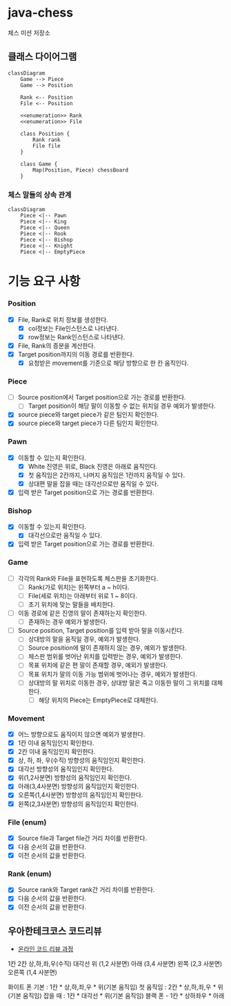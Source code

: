 # java-chess

체스 미션 저장소

## 클래스 다이어그램

```mermaid
classDiagram
    Game --> Piece
    Game --> Position

    Rank <-- Position
    File <-- Position

    <<enumeration>> Rank
    <<enumeration>> File

    class Position {
        Rank rank
        File file
    }

    class Game {
        Map(Position, Piece) chessBoard
    }
```

### 체스 말들의 상속 관계

```mermaid
classDiagram
    Piece <|-- Pawn
    Piece <|-- King
    Piece <|-- Queen
    Piece <|-- Rook
    Piece <|-- Bishop
    Piece <|-- Knight
    Piece <|-- EmptyPiece
```

# 기능 요구 사항

### Position

- [x] File, Rank로 위치 정보를 생성한다.
    - [x] col정보는 File인스턴스로 나타낸다.
    - [x] row정보는 Rank인스턴스로 나타낸다.
- [x] File, Rank의 증분을 계산한다.
- [x] Target position까지의 이동 경로를 반환한다.
    - [x] 요청받은 movement를 기준으로 해당 방향으로 한 칸 움직인다.

### Piece

- [ ] Source position에서 Target position으로 가는 경로를 반환한다.
    - [ ] Target position이 해당 말이 이동할 수 없는 위치일 경우 예외가 발생한다.
- [x] source piece와 target piece가 같은 팀인지 확인한다.
- [x] source piece와 target piece가 다른 팀인지 확인한다.

### Pawn

- [x] 이동할 수 있는지 확인한다.
    - [x] White 진영은 위로, Black 진영은 아래로 움직인다.
    - [x] 첫 움직임은 2칸까지, 나머지 움직임은 1칸까지 움직일 수 있다.
    - [x] 상대편 말을 잡을 때는 대각선으로만 움직일 수 있다.
- [x] 입력 받은 Target position으로 가는 경로를 반환한다.

### Bishop

- [x] 이동할 수 있는지 확인한다.
    - [x] 대각선으로만 움직일 수 있다.
- [x] 입력 받은 Target position으로 가는 경로를 반환한다.

### Game

- [ ] 각각의 Rank와 File을 표현하도록 체스판을 초기화한다.
    - [ ] Rank(가로 위치)는 왼쪽부터 a ~ h이다.
    - [ ] File(세로 위치)는 아래부터 위로 1 ~ 8이다.
    - [ ] 초기 위치에 맞는 말들을 배치한다.
- [ ] 이동 경로에 같은 진영의 말이 존재하는지 확인한다.
    - [ ] 존재하는 경우 예외가 발생한다.
- [ ] Source position, Target position를 입력 받아 말을 이동시킨다.
    - [ ] 상대방의 말을 움직일 경우, 예외가 발생한다.
    - [ ] Source position에 말이 존재하지 않는 경우, 예외가 발생한다.
    - [ ] 체스판 범위를 벗어난 위치를 입력받는 경우, 예외가 발생한다.
    - [ ] 목표 위치에 같은 편 말이 존재할 경우, 예외가 발생한다.
    - [ ] 목표 위치가 말의 이동 가능 범위에 벗어나는 경우, 예외가 발생한다.
    - [ ] 상대방의 말 위치로 이동한 경우, 상대방 말은 죽고 이동한 말이 그 위치를 대체한다.
        - [ ] 해당 위치의 Piece는 EmptyPiece로 대체한다.

### Movement

- [x] 어느 방향으로도 움직이지 않으면 예외가 발생한다.
- [x] 1칸 이내 움직임인지 확인한다.
- [x] 2칸 이내 움직임인지 확인한다.
- [x] 상, 하, 좌, 우(수직) 방향성의 움직임인지 확인한다.
- [x] 대각선 방향성의 움직임인지 확인한다.
- [x] 위(1,2사분면) 방향성의 움직임인지 확인한다.
- [x] 아래(3,4사분면) 방향성의 움직임인지 확인한다.
- [x] 오른쪽(1,4사분면) 방향성의 움직임인지 확인한다.
- [x] 왼쪽(2,3사분면) 방향성의 움직임인지 확인한다.

### File (enum)

- [x] Source file과 Target file간 거리 차이를 반환한다.
- [x] 다음 순서의 값을 반환한다.
- [x] 이전 순서의 값을 반환한다.

### Rank (enum)

- [x] Source rank와 Target rank간 거리 차이를 반환한다.
- [x] 다음 순서의 값을 반환한다.
- [x] 이전 순서의 값을 반환한다.

## 우아한테크코스 코드리뷰

- [온라인 코드 리뷰 과정](https://github.com/woowacourse/woowacourse-docs/blob/master/maincourse/README.md)

1칸
2칸
상,하,좌,우(수직)
대각선
위 (1,2 사분면)
아래 (3,4 사분면)
왼쪽 (2,3 사분면)
오른쪽 (1,4 사분면)

화이트 폰
기본 : 1칸 * 상,하,좌,우 * 위(기본 움직임)
첫 움직임 : 2칸 * 상,하,좌,우 * 위(기본 움직임)
잡을 때 : 1칸 * 대각선 * 위(기본 움직임)
블랙 폰 - 1칸 * 상하좌우 * 아래